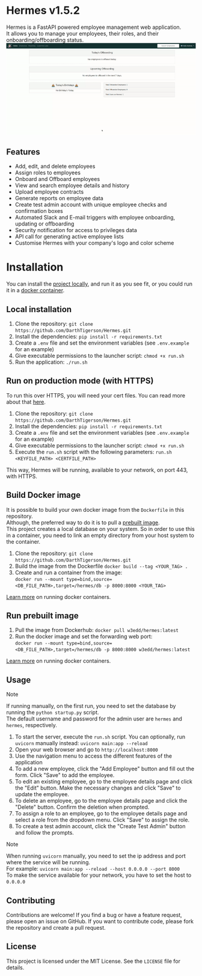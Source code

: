 # Hermes v1.5.2

Hermes is a FastAPI powered employee management web application.  
It allows you to manage your employees, their roles, and their onboarding/offboarding status.
![Capture of Hermes](static/img/capture.gif)

## Features

- Add, edit, and delete employees
- Assign roles to employees
- Onboard and Offboard employees
- View and search employee details and history
- Upload employee contracts
- Generate reports on employee data
- Create test admin account with unique employee checks and confirmation boxes
- Automated Slack and E-mail triggers with employee onboarding, updating or offboarding
- Security notification for access to privileges data
- API call for generating active employee lists
- Customise Hermes with your company's logo and color scheme

# Installation

You can install the [project locally](#local-installation), and run it as you see fit, or you could run it in a [docker container](#run-docker-image).

## Local installation

1. Clone the repository: `git clone https://github.com/DarthTigerson/Hermes.git`
2. Install the dependencies: `pip install -r requirements.txt`
3. Create a `.env` file and set the environment variables (see `.env.example` for an example)
4. Give executable permissions to the launcher script: `chmod +x run.sh`
5. Run the application: `./run.sh`

## Run on production mode (with HTTPS)

To run this over HTTPS, you will need your cert files.
You can read more about that [here](https://letsencrypt.org/).

1. Clone the repository: `git clone https://github.com/DarthTigerson/Hermes.git`
2. Install the dependencies: `pip install -r requirements.txt`
3. Create a `.env` file and set the environment variables (see `.env.example` for an example)
4. Give executable permissions to the launcher script: `chmod +x run.sh`
5. Execute the `run.sh` script with the following parameters: `run.sh <KEYFILE_PATH> <CERTFILE_PATH>`

This way, Hermes will be running, available to your network, on port 443, with HTTPS.

## Build Docker image

It is possible to build your own docker image from the `Dockerfile` in this repository.  
Although, the preferred way to do it is to pull a [prebuilt image](#run-prebuilt-image).   
This project creates a local database on your system. So in order to use this in a container,
you need to link an empty directory from your host system to the container.

1. Clone the repository: `git clone https://github.com/DarthTigerson/Hermes.git`
2. Build the image from the Dockerfile `docker build --tag <YOUR_TAG> .`
3. Create and run a container from the image:  
`docker run --mount type=bind,source=<DB_FILE_PATH>,target=/hermes/db -p 8000:8000 <YOUR_TAG>`  

[Learn more](https://docs.docker.com/engine/reference/commandline/run/) on running docker containers.

## Run prebuilt image

1. Pull the image from Dockerhub: `docker pull w3edd/hermes:latest`
2. Run the docker image and set the forwarding web port:  
`docker run --mount type=bind,source=<DB_FILE_PATH>,target=/hermes/db -p 8000:8000 w3edd/hermes:latest`  

[Learn more](https://docs.docker.com/engine/reference/commandline/run/) on running docker containers.

## Usage

> [!NOTE]  
> If running manually, on the first run, you need to set the database by running the `python startup.py` script.  
> The default username and password for the admin user are `hermes` and `hermes`, respectively.

1. To start the server, execute the `run.sh` script. You can optionally, run `uvicorn` manually instead: `uvicorn main:app --reload`
2. Open your web browser and go to `http://localhost:8000`
3. Use the navigation menu to access the different features of the application
4. To add a new employee, click the "Add Employee" button and fill out the form. Click "Save" to add the employee.
5. To edit an existing employee, go to the employee details page and click the "Edit" button. Make the necessary changes and click "Save" to update the employee.
6. To delete an employee, go to the employee details page and click the "Delete" button. Confirm the deletion when prompted.
7. To assign a role to an employee, go to the employee details page and select a role from the dropdown menu. Click "Save" to assign the role.
8. To create a test admin account, click the "Create Test Admin" button and follow the prompts.

> [!NOTE]
> When running `uvicorn` manually, you need to set the ip address and port where the service will be running.  
> For example: `uvicorn main:app --reload --host 0.0.0.0 --port 8000`  
> To make the service available for your network, you have to set the host to `0.0.0.0`

## Contributing

Contributions are welcome! If you find a bug or have a feature request, please open an issue on GitHub. If you want to contribute code, please fork the repository and create a pull request.

## License

This project is licensed under the MIT License. See the `LICENSE` file for details.
